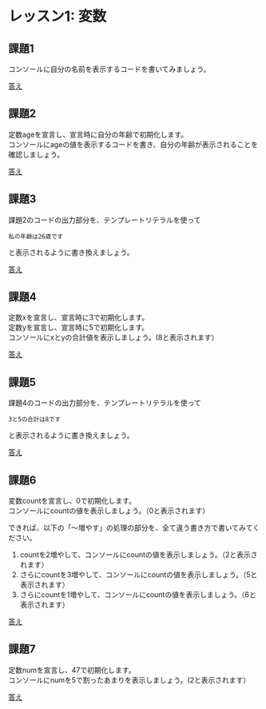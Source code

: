 # レッスン1: 変数

## 課題1

コンソールに自分の名前を表示するコードを書いてみましょう。

[答え](samples/lesson01/lesson01-01.html)


## 課題2

定数ageを宣言し、宣言時に自分の年齢で初期化します。  
コンソールにageの値を表示するコードを書き、自分の年齢が表示されることを確認しましょう。

[答え](samples/lesson01/lesson01-02.html)

## 課題3

課題2のコードの出力部分を、テンプレートリテラルを使って

```
私の年齢は26歳です
```

と表示されるように書き換えましょう。

[答え](samples/lesson01/lesson01-03.html)

## 課題4

定数xを宣言し、宣言時に3で初期化します。  
定数yを宣言し、宣言時に5で初期化します。  
コンソールにxとyの合計値を表示しましょう。(8と表示されます）

[答え](samples/lesson01/lesson01-04.html)

## 課題5

課題4のコードの出力部分を、テンプレートリテラルを使って

```
3と5の合計は8です
```

と表示されるように書き換えましょう。

[答え](samples/lesson01/lesson01-05.html)

## 課題6

変数countを宣言し、0で初期化します。  
コンソールにcountの値を表示しましょう。（0と表示されます）

できれば、以下の「〜増やす」の処理の部分を、全て違う書き方で書いてみてください。

1. countを2増やして、コンソールにcountの値を表示しましょう。（2と表示されます）
1. さらにcountを3増やして、コンソールにcountの値を表示しましょう。（5と表示されます）
1. さらにcountを1増やして、コンソールにcountの値を表示しましょう。（6と表示されます）

[答え](samples/lesson01/lesson01-06.html)

## 課題7

定数numを宣言し、47で初期化します。  
コンソールにnumを5で割ったあまりを表示しましょう。(2と表示されます）

[答え](samples/lesson01/lesson01-07.html)
